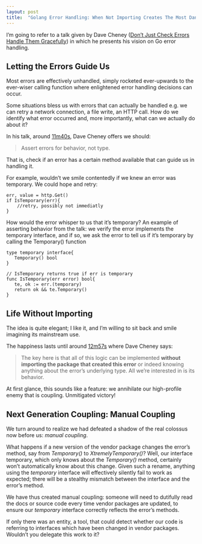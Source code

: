 ```yaml
---
layout: post
title:  "Golang Error Handling: When Not Importing Creates The Most Dangerous Coupling"
---
```


I’m going to refer to a talk given by Dave Cheney ([Don’t Just Check Errors Handle Them Gracefully](https://www.youtube.com/watch?v=lsBF58Q-DnY&feature=youtu.be)) in which he presents his vision on Go error handling.


## Letting the Errors Guide Us

Most errors are effectively unhandled, simply rocketed ever-upwards to the ever-wiser calling function where enlightened error handling decisions can occur.

Some situations bless us with errors that can actually be handled e.g. we can retry a network connection, a file write, an HTTP call. How do we identify what error occurred and, more importantly, what can we actually do about it?

In his talk, around [11m40s](https://www.youtube.com/watch?v=lsBF58Q-DnY&feature=youtu.be&t=11m40s), Dave Cheney offers we should:


>Assert errors for behavior, not type.

That is, check if an error has a certain method available that can guide us in handling it.

For example, wouldn’t we smile contentedly if we knew an error was temporary. We could hope and retry:

```golang
err, value = http.Get()
if IsTemporary(err){
    //retry, possibly not immediatly
}
```

How would the error whisper to us that it’s temporary? An example of asserting behavior from the talk: we verify the error implements the temporary interface, and if so, we ask the error to tell us if it’s temporary by calling the Temporary() function

```golang
type temporary interface{
   Temporary() bool
}

// IsTemporary returns true if err is temporary
func IsTemporary(err error) bool{
   te, ok := err.(temporary)
   return ok && te.Temporary()
}
```

## Life Without Importing
The idea is quite elegant; I like it, and I’m willing to sit back and smile imagining its mainstream use.

The happiness lasts until around [12m57s](https://www.youtube.com/watch?v=lsBF58Q-DnY&feature=youtu.be&t=12m57s) where Dave Cheney says:

>The key here is that all of this logic can be implemented **without importing the package that created this error** or indeed knowing anything about the error’s underlying type. All we’re interested in is its behavior.

At first glance, this sounds like a feature: we annihilate our high-profile enemy that is coupling. Unmitigated victory!

## Next Generation Coupling: Manual Coupling

We turn around to realize we had defeated a shadow of the real colossus now before us: *manual coupling*.

What happens if a new version of the vendor package changes the error’s method, say from *Temporary()* to *XtremelyTemporary()*? Well, our interface temporary, which only knows about the *Temporary()* method, certainly won’t automatically know about this change. Given such a rename, anything using the *temporary* interface will effectively silently fail to work as expected; there will be a stealthy mismatch between the interface and the error’s method.

We have thus created manual coupling: someone will need to dutifully read the docs or source code every time vendor packages are updated, to ensure our *temporary* interface correctly reflects the error’s methods.

If only there was an entity, a tool, that could detect whether our code is referring to interfaces which have been changed in vendor packages. Wouldn’t you delegate this work to it?
